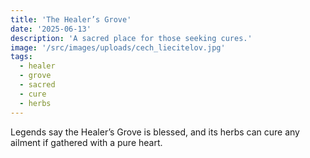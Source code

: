 ```yaml
---
title: 'The Healer’s Grove'
date: '2025-06-13'
description: 'A sacred place for those seeking cures.'
image: '/src/images/uploads/cech_liecitelov.jpg'
tags:
  - healer
  - grove
  - sacred
  - cure
  - herbs
---
```


Legends say the Healer’s Grove is blessed, and its herbs can cure any ailment if gathered with a pure heart.
